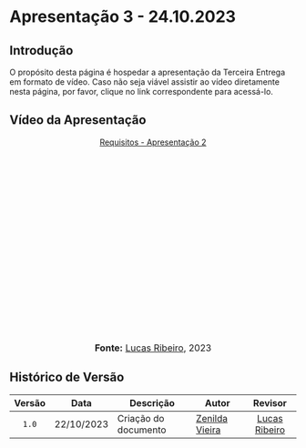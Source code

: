 # Apresentação 3 - 24.10.2023

## Introdução

O propósito desta página é hospedar a apresentação da Terceira Entrega em formato de vídeo. Caso não seja viável assistir ao vídeo diretamente nesta página, por favor, clique no link correspondente para acessá-lo.

## Vídeo da Apresentação

<div align="center">

<p style="text-align: center"><a href="" target="blanket">Requisitos - Apresentação 2</a></p>

<iframe width="560" height="315" src="" title="Apresentação 3" frameborder="0" allow="accelerometer; autoplay; clipboard-write; encrypted-media; gyroscope; picture-in-picture" allowfullscreen></iframe>

<font size="3"><p style="text-align: center"><b>Fonte:</b> <a href="https://github.com/lucassouzs">Lucas Ribeiro</a>, 2023</p></font>
</div >

## Histórico de Versão

|Versão|Data|Descrição|Autor|Revisor|
|:----:|----|---------|-----|:-------:|
|`1.0`|22/10/2023|Criação do documento|[Zenilda Vieira](https://github.com/zenildavieira)|[Lucas Ribeiro](https://github.com/lucassouzs)|
